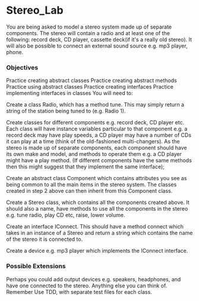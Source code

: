 # Stereo_Lab


You are being asked to model a stereo system made up of separate components. The stereo will contain a radio and at least one of the following: record deck, CD player, cassette deck(if it's a really old stereo). It will also be possible to connect an external sound source e.g. mp3 player, phone.

### Objectives
Practice creating abstract classes
Practice creating abstract methods
Practice using abstract classes
Practice creating interfaces
Practice implementing interfaces in classes
You will need to:

Create a class Radio, which has a method tune. This may simply return a string of the station being tuned to (e.g. Radio 1).

Create classes for different components e.g. record deck, CD player etc. Each class will have instance variables particular to that component e.g. a record deck may have play speeds, a CD player may have a number of CDs it can play at a time (think of the old-fashioned multi-changers). As the stereo is made up of separate components, each component should have its own make and model, and methods to operate them e.g. a CD player might have a play method. (If different components have the same methods then this might suggest that they implement the same interface);

Create an abstract class Component which contains attributes you see as being common to all the main items in the stereo system. The classes created in step 2 above can then inherit from this Component class.

Create a Stereo class, which contains all the components created above. It should also a name, have methods to use all the components in the stereo e.g. tune radio, play CD etc, raise, lower volume.

Create an interface IConnect. This should have a method connect which takes in an instance of a Stereo and return a string which contains the name of the stereo it is connected to.

Create a device e.g. mp3 player which implements the IConnect interface.

### Possible Extensions
Perhaps you could add output devices e.g. speakers, headphones, and have one connected to the stereo.
Anything else you can think of.
Remember
Use TDD, with separate test files for each class.
